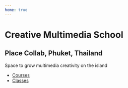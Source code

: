 ```yaml
---
home: true
---
```


# Creative Multimedia School

## Place Collab, Phuket, Thailand

Space to grow multimedia creativity on the island

- [Courses](./courses/index.md)
- [Classes](./classes/index.md)
